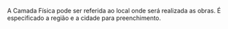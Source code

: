 A Camada Física pode ser referida ao local onde será realizada as obras. É especificado a região e a cidade para preenchimento.